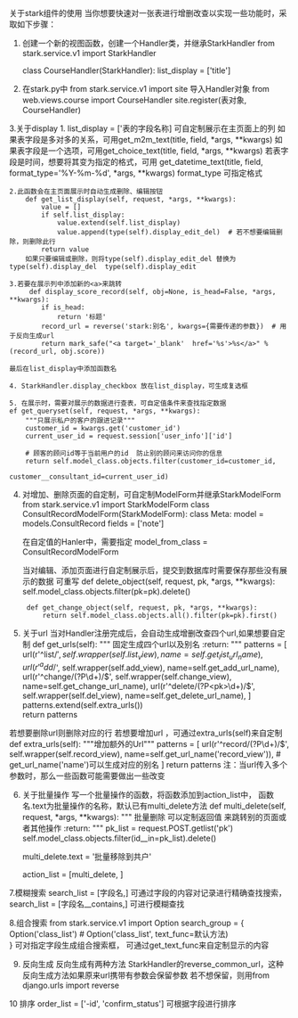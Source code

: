 关于stark组件的使用
当你想要快速对一张表进行增删改查以实现一些功能时，采取如下步骤：
1. 创建一个新的视图函数，创建一个Handler类，并继承StarkHandler
    from stark.service.v1 import StarkHandler
    
    class CourseHandler(StarkHandler):
        list_display = ['title']
        
2. 在stark.py中 
    from stark.service.v1 import site
    导入Handler对象 from web.views.course import CourseHandler
    site.register(表对象, CourseHandler)

3.关于display
    1. list_display = ['表的字段名称] 可自定制展示在主页面上的列
    如果表字段是多对多的关系，可用get_m2m_text(title, field, *args, **kwargs)
    如果表字段是一个选项，可用get_choice_text(title, field, *args, **kwargs)
    若表字段是时间，想要将其变为指定的格式，可用 get_datetime_text(title, field, format_type='%Y-%m-%d', *args, **kwargs)
    format_type 可指定格式

    2.此函数会在主页面展示时自动生成删除、编辑按钮  
        def get_list_display(self, request, *args, **kwargs):
            value = []
            if self.list_display:
                value.extend(self.list_display)  
                value.append(type(self).display_edit_del)  # 若不想要编辑删除，则删除此行
            return value
        如果只要编辑或删除，则将type(self).display_edit_del 替换为  type(self).display_del  type(self).display_edit
    
    3.若要在展示列中添加新的<a>来跳转
         def display_score_record(self, obj=None, is_head=False, *args, **kwargs):
            if is_head:
                return '标题'
            record_url = reverse('stark:别名', kwargs={需要传递的参数})  # 用于反向生成url
            return mark_safe("<a target='_blank'  href='%s'>%s</a>" % (record_url, obj.score))  
            
    最后在list_display中添加函数名
     
    4. StarkHandler.display_checkbox 放在list_display，可生成复选框
    
    5. 在展示时，需要对展示的数据进行查表，可自定值条件来查找指定数据
    ef get_queryset(self, request, *args, **kwargs):
        """只展示私户的客户的跟进记录"""
        customer_id = kwargs.get('customer_id')
        current_user_id = request.session['user_info']['id']

        # 顾客的顾问id等于当前用户的id  防止别的顾问来访问你的信息
        return self.model_class.objects.filter(customer_id=customer_id, 
                                                customer__consultant_id=current_user_id)
                                                
4. 对增加、删除页面的自定制，可自定制ModelForm并继承StarkModelForm
    from stark.service.v1 import StarkModelForm
    class ConsultRecordModelForm(StarkModelForm):
        class Meta:
            model = models.ConsultRecord
            fields = ['note']
            
    在自定值的Hanler中，需要指定 model_from_class = ConsultRecordModelForm
    
    当对编辑、添加页面进行自定制展示后，提交到数据库时需要保存那些没有展示的数据
    可重写
        def delete_object(self, request, pk, *args, **kwargs):
            self.model_class.objects.filter(pk=pk).delete()
            
        def get_change_object(self, request, pk, *args, **kwargs):
            return self.model_class.objects.all().filter(pk=pk).first()
    
 5. 关于url
 当对Handler注册完成后，会自动生成增删改查四个url,如果想要自定制
     def get_urls(self):
        """
        固定生成四个url以及别名
        :return:
        """
        patterns = [
            url(r'^list/$', self.wrapper(self.list_view), name=self.get_list_url_name),
            url(r'^add/$', self.wrapper(self.add_view), name=self.get_add_url_name),
            url(r'^change/(?P<pk>\d+)/$', self.wrapper(self.change_view), name=self.get_change_url_name),
            url(r'^delete/(?P<pk>\d+)/$', self.wrapper(self.del_view), name=self.get_delete_url_name),
        ]
        patterns.extend(self.extra_urls())  
        return patterns
     
  若想要删除url则删除对应的行
  若想要增加url ，可通过extra_urls(self)来自定制
         def extra_urls(self):
            """增加额外的Url"""
            patterns = [
                url(r'^record/(?P<pk>\d+)/$', self.wrapper(self.record_view),
                    name=self.get_url_name('record_view')),  # get_url_name('name')可以生成对应的别名
            ]
            return patterns
   注：当url传入多个参数时，那么一些函数可能需要做出一些改变
     
6. 关于批量操作
   写一个批量操作的函数，将函数添加到action_list中， 函数名.text为批量操作的名称，默认已有multi_delete方法
        def multi_delete(self, request, *args, **kwargs):
        """
        批量删除 可以定制返回值 来跳转别的页面或者其他操作
        :return:
        """
        pk_list = request.POST.getlist('pk')
        self.model_class.objects.filter(id__in=pk_list).delete()

    multi_delete.text = '批量移除到共户'

    action_list = [multi_delete, ]
    
7.模糊搜索
search_list = [字段名,] 可通过字段的内容对记录进行精确查找搜索，search_list = [字段名__contains,] 可进行模糊查找

8.组合搜索
from stark.service.v1 import Option
search_group = {
        Option('class_list')  # Option('class_list', text_func=默认方法)  
    } 
可对指定字段生成组合搜索框， 可通过get_text_func来自定制显示的内容

9. 反向生成
反向生成有两种方法 StarkHandler的reverse_common_url，这种反向生成方法如果原来url携带有参数会保留参数
若不想保留，则用from django.urls import reverse

10 排序  order_list = ['-id', 'confirm_status'] 可根据字段进行排序
